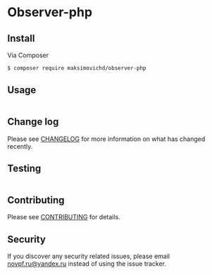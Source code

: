 # Observer-php


## Install

Via Composer

``` bash
$ composer require maksimovichd/observer-php
```

## Usage

``` php

```

## Change log

Please see [CHANGELOG](CHANGELOG.md) for more information on what has changed recently.

## Testing

``` bash

```

## Contributing

Please see [CONTRIBUTING](CONTRIBUTING.md) for details.

## Security

If you discover any security related issues, please email novpf.ru@yandex.ru instead of using the issue tracker.

